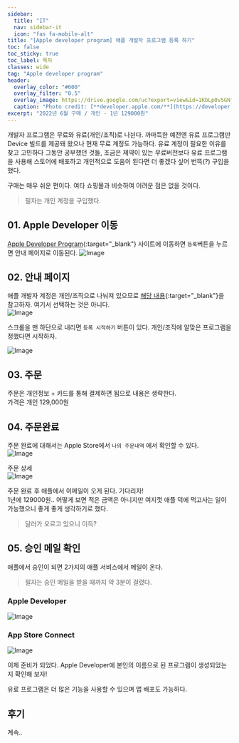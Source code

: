 ```yaml
---
sidebar:
  title: "IT"
  nav: sidebar-it
  icon: "fas fa-mobile-alt"
title: "[Apple developer program] 애플 개발자 프로그램 등록 하기"
toc: false
toc_sticky: true
toc_label: 목차
classes: wide
tag: "Apple developer program"
header:
  overlay_color: "#000"
  overlay_filter: "0.5"
  overlay_image: https://drive.google.com/uc?export=view&id=1KbLp0v5GNjXdr-Y_J56PHwe0ln0RSAlM
  caption: "Photo credit: [**developer.apple.com/**](https://developer.apple.com/kr/)"
excerpt: "2022년 6월 구매 / 개인 - 1년 129000원"
---
```

개발자 프로그램은 무료와 유료(개인/조직)로 나뉜다. 까마득한 예전엔 유료 프로그램만 Device 빌드를 제공돼 왔으나 현재 무료 계정도 가능하다. 유료 계정이 필요한 이유를 찾고 고민하다 그동안 공부했던 것들, 조금은 제약이 있는 무료버전보다 유료 프로그램을 사용해 스토어에 배포하고 개인적으로 도움이 된다면 더 좋겠다 싶어 번뜩(?) 구입을 했다. 

구매는 매우 쉬운 편이다. 여타 쇼핑몰과 비슷하여 어려운 점은 없을 것이다.  

> 필자는 개인 계정을 구입했다.

## 01. Apple Developer 이동
[<i class="fas fa-link"></i> Apple Developer Program](https://developer.apple.com/kr/programs/){:target="_blank"} 사이트에 이동하면 `등록`버튼을 누르면 안내 페이지로 이동된다.
![Image](https://drive.google.com/uc?export=view&id=1IsGMFqbvJuOX9YTSbgeRiI_i0FghUOSe)  

## 02. 안내 페이지
애플 개발자 계정은 개인/조직으로 나눠져 있으므로 [<i class="fas fa-link"></i> 해당 내용](https://developer.apple.com/kr/programs/enroll/){:target="_blank"}을 참고하자. 여기서 선택하는 것은 아니다.  
![Image](https://drive.google.com/uc?export=view&id=1DrufRzNLh68lnsSHho0Ri2n2xc_8EHKL)  

스크롤을 맨 하단으로 내리면 `등록 시작하기` 버튼이 있다. 개인/조직에 알맞은 프로그램을 정했다면 시작하자.  

![Image](https://drive.google.com/uc?export=view&id=18tdPil86oXZRIIwvEgWBa7mfkodoGjBr)  

## 03. 주문
주문은 개인정보 + 카드를 통해 결제하면 됨으로 내용은 생략한다.  
가격은 개인 129,000원

## 04. 주문완료
주문 완료에 대해서는 Apple Store에서 `나의 주문내역` 에서 확인할 수 있다.  
![Image](https://drive.google.com/uc?export=view&id=1HcO3nL6eLsGtRY92tE2nefifQJkgAu5T)  

주문 상세  
![Image](https://drive.google.com/uc?export=view&id=1cKzt6SGKXhv5UVOfKj0j4tzeufNuloaL)  

주문 완료 후 애플에서 이메일이 오게 된다. 기다리자!  
1년에 129000원.. 어떻게 보면 적은 금액은 아니지만 여지껏 애플 덕에 먹고사는 일이 가능했으니 좋게 좋게 생각하기로 했다.  

> 달러가 오르고 있으니 이득?

## 05. 승인 메일 확인
애플에서 승인이 되면 2가지의 애플 서비스에서 메일이 온다.
> 필자는 승인 메일을 받을 때까지 약 3분이 걸렸다.

### Apple Developer
![Image](https://drive.google.com/uc?export=view&id=1HTiJ_Yf7bZXUcAmd7EBz0q1IZP_KQwNP)  

### App Store Connect
![Image](https://drive.google.com/uc?export=view&id=1Y-jSHjsUxIVwsYM2wQwkHkIaGwfWqDFU)  

이제 준비가 되었다. Apple Developer에 본인의 이름으로 된 프로그램이 생성되었는지 확인해 보자!

유료 프로그램은 더 많은 기능을 사용할 수 있으며 앱 배포도 가능하다.

## 후기
계속..
